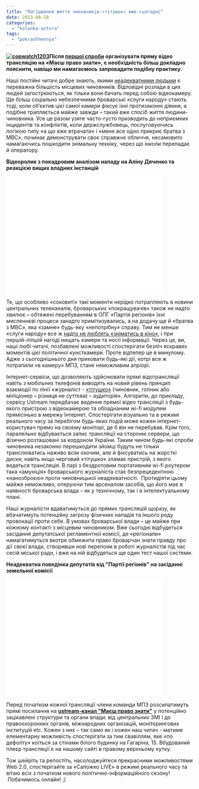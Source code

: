 ```yaml
---
title: "Погіршення життя чиновників-«тітушок» вже сьогодні"
date: 2013-08-18
categories: 
  - "kolonka-avtora"
tags: 
  - "pokrashhennya"
---
```


**[![copwatch1203](https://mpz.brovary.org/wp-content/uploads/2013/08/copwatch1203.jpg)](https://mpz.brovary.org/wp-content/uploads/2013/08/copwatch1203.jpg)Після [першої спроби](https://mpz.brovary.org/zavtra-mpz-zdiysnit-pryamu-translyatsiyu-aktsiyi-protestu-pid-brovarskim-sudom/) організувати пряму відео трансляцію на «Маєш право знати», є необхідність більш докладно пояснити, навіщо ми намагаємось запровадити подібну практику.**

Наші постійні читачі добре знають, якими [неадекватними людьми](https://mpz.brovary.org/brovarski-deputati-znovu-ne-hochut-v-kameru/) є переважна більшість місцевих чиновників. Відповідні розлади в цих людей загострюються, як тільки вони бачать перед собою відеокамеру. Ще більш соціально небезпечними броварські «слуги народу» стають тоді, коли об’єктив цієї самої камери фіксує їхні протизаконні діяння, а подібне трапляється майже завжди – такий вже спосіб життя людини-чиновника. Усе це разом узяте часто-густо призводить до неприємних інцидентів та конфліктів, коли держслужбовець, послуговуючись логікою типу «а що вже втрачати» і «мене все одно прикриє братва з МВС», починає демонструвати своє справжнє обличчя, несамовито намагаючись пошкодити знімальну техніку, через що інколи перепадає й оператору.

**Відеоролик з покадровим аналізом нападу на Аліну Дяченко та реакцією вищих владних інстанцій**

<iframe src="//www.youtube.com/embed/XpOO5AxBrvI" height="315" width="420" allowfullscreen frameborder="0"></iframe>

Те, що особливо «соковиті» такі моменти нерідко потрапляють в новини центральних телеканалів, броварських «покращувачів» також не надто хвилює – обтяжені перебуванням в ОПГ «Партія регіонів» їхні мисленнєві процеси занадто примітизувались, а на додачу ще й «братва з МВС», яка «замне» будь-яку «непотрібну» справу. Тим не менше «слуги народу» все ж [надто не люблять «зніматись в кіно»](http://www.youtube.com/watch?v=77lwLGI6AKQ), і при першій-ліпшій нагоді нищать камери та носії інформації. Через це, ви, наші любі читачі, позбавлені можливості спостерігати безліч яскравих моментів цієї політичної кунсткамери. Проте відтепер це в минулому. Адже з сьогоднішнього дня приховати будь-які дії, котрі все ж потрапили «в камеру» МПЗ, стане неможливим апріорі.

Інтернет-сервіси, що дозволяють здійснювати прямі відотрансляції навіть з мобільних телефонів виводять на новий рівень принцип взаємодії по лінії «журналіст - [«тітушко»](https://mpz.brovary.org/stvoryuyemo-reyestr-brovarskih-sportsmeniv-boyovikiv/) (чиновник, гопник або міліціонер – різниця не суттєва) – аудиторія». Алгоритм, до прикладу, сервісу Ustream передбачає ведення прямої відео трансляції з будь-якого пристрою з відеокамерою та обладнаним wi-fi модулем прямісінько в мережу Інтернет. Спостерігати візуально та в режимі реального часу за перебігом будь-яких подій може кожен інтернет-користувач прямо на своєму моніторі, де б він не перебував. Крім того, паралельно відбувається запис трансляції на сторонні сервери, що фізично розташовані за кордоном України. Таким чином будь-які спроби чиновника незаконно перешкодити зйомці будуть не тільки транслюватись наживо всім охочим, але й фіксуватись на жорсткі диски, навіть якщо черговий «тітушко» зламає пристрій, з якого ведеться трансляція. В парі з бездротовим портативним wi-fi роутером така «амуніція» броварського журналіста стає безпрецедентною «нанозброєю» проти чиновницької неадекватності.  Протидіяти цьому майже неможливо, оперуючи тим арсеналом засобів, що його має в наявності броварська влада – як у технічному, так і в інтелектуальному плані.

Наші журналісти вдаватимуться до прямих трансляцій щоразу, як вбачатимуть потенційну загрозу фізичних нападів та іншого роду провокації проти себе. В умовах броварської влади – це майже при кожному контакті з місцевим чиновником. Вже сьогодні відбудеться засідання депутатської регламентної комісії, де «регіонали» намагатимуться вкотре обмежити право броварчан знати правду про дії своєї влади, створивши нові перепони в роботі журналістів під час сесій міської ради, і вже на ній відбудеться ще один тест нашої системи.

**Неадекватна поведінка депутатів від "Партії регіонів" на засіданні земельної комісії**

<iframe src="//www.youtube.com/embed/eFQGU5W3Irw" height="315" width="420" allowfullscreen frameborder="0"></iframe>

Перед початком кожної трансляції члени команди МПЗ розсилатимуть прямі посилання на **[ustream-канал "Маєш право знати"](http://www.ustream.tv/channel/pravoznaty)** у потенційно зацікавлені структури та органи влади: від центральних ЗМІ і до правоохоронних органів, міжнародних організацій, моніторингових інституцій etc. Кожен з них – так само як і кожен наш читач - матиме елементарну можливість спостерігати за тим свавіллям, яке «по дефолту» коїться за стінами білого будинку на Гагаріна, 15. Вбудований плеєр трансляції є на нашому сайті в правому верхньому кутку.

Тож шейріть та репостіть, насолоджуйтеся прекрасними можливостями Web 2.0, спостерігайте за «Сапожко LIVE» в режимі реального часу та вітаю всіх з початком нового політично-інформаційного сезону!  Побачимось онлайн! ;)
